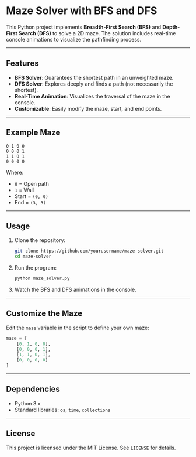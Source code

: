 # Maze Solver with BFS and DFS

This Python project implements **Breadth-First Search (BFS)** and **Depth-First Search (DFS)** to solve a 2D maze. The solution includes real-time console animations to visualize the pathfinding process.

---

## Features

- **BFS Solver**: Guarantees the shortest path in an unweighted maze.
- **DFS Solver**: Explores deeply and finds a path (not necessarily the shortest).
- **Real-Time Animation**: Visualizes the traversal of the maze in the console.
- **Customizable**: Easily modify the maze, start, and end points.

---

## Example Maze

```plaintext
0 1 0 0
0 0 0 1
1 1 0 1
0 0 0 0
```

Where:

- `0` = Open path
- `1` = Wall
- Start = `(0, 0)`
- End = `(3, 3)`

---

## Usage

1. Clone the repository:

   ```bash
   git clone https://github.com/yourusername/maze-solver.git
   cd maze-solver
   ```

2. Run the program:

   ```bash
   python maze_solver.py
   ```

3. Watch the BFS and DFS animations in the console.

---

## Customize the Maze

Edit the `maze` variable in the script to define your own maze:

```python
maze = [
    [0, 1, 0, 0],
    [0, 0, 0, 1],
    [1, 1, 0, 1],
    [0, 0, 0, 0]
]
```

---

## Dependencies

- Python 3.x
- Standard libraries: `os`, `time`, `collections`

---

## License

This project is licensed under the MIT License. See `LICENSE` for details.

